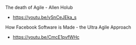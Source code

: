 The death of Agile - Allen Holub
* https://youtu.be/vSnCeJEka_s

How Facebook Software is Made - the Ultra Agile Approach
* https://youtu.be/CmcE1pvfWHc
